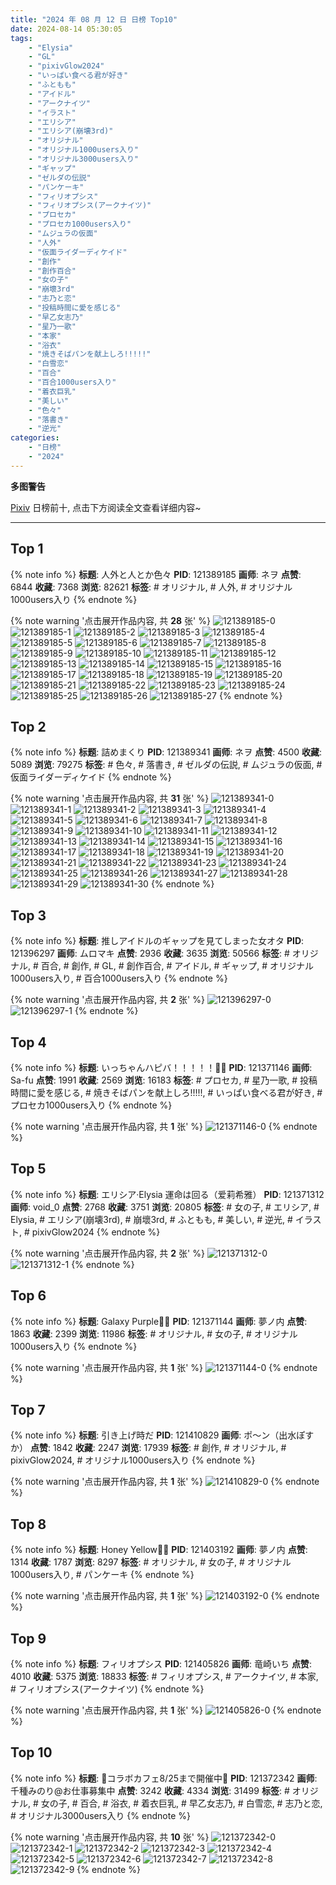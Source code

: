 ```yaml
---
title: "2024 年 08 月 12 日 日榜 Top10"
date: 2024-08-14 05:30:05
tags:
    - "Elysia"
    - "GL"
    - "pixivGlow2024"
    - "いっぱい食べる君が好き"
    - "ふともも"
    - "アイドル"
    - "アークナイツ"
    - "イラスト"
    - "エリシア"
    - "エリシア(崩壊3rd)"
    - "オリジナル"
    - "オリジナル1000users入り"
    - "オリジナル3000users入り"
    - "ギャップ"
    - "ゼルダの伝説"
    - "パンケーキ"
    - "フィリオプシス"
    - "フィリオプシス(アークナイツ)"
    - "プロセカ"
    - "プロセカ1000users入り"
    - "ムジュラの仮面"
    - "人外"
    - "仮面ライダーディケイド"
    - "創作"
    - "創作百合"
    - "女の子"
    - "崩壞3rd"
    - "志乃と恋"
    - "投稿時間に愛を感じる"
    - "早乙女志乃"
    - "星乃一歌"
    - "本家"
    - "浴衣"
    - "焼きそばパンを献上しろ!!!!!"
    - "白雪恋"
    - "百合"
    - "百合1000users入り"
    - "着衣巨乳"
    - "美しい"
    - "色々"
    - "落書き"
    - "逆光"
categories:
    - "日榜"
    - "2024"
---
```


<i class="fa fa-triangle-exclamation"></i>**多图警告**<i class="fa fa-triangle-exclamation"></i>

[Pixiv](https://www.pixiv.net/) 日榜前十, 点击下方阅读全文查看详细内容~

<!-- more -->

---

## Top 1

{% note info %}
**标题**: 人外と人とか色々
**PID**: 121389185 **画师**: ネヲ
**点赞**: 6844 **收藏**: 7368 **浏览**: 82621
**标签**: # オリジナル, # 人外, # オリジナル1000users入り
{% endnote %}

{% note warning '点击展开作品内容, 共 **28** 张' %}
![121389185-0](https://i.pixiv.re/img-original/img/2024/08/11/16/16/34/121389185_p0.png)
![121389185-1](https://i.pixiv.re/img-original/img/2024/08/11/16/16/34/121389185_p1.png)
![121389185-2](https://i.pixiv.re/img-original/img/2024/08/11/16/16/34/121389185_p2.png)
![121389185-3](https://i.pixiv.re/img-original/img/2024/08/11/16/16/34/121389185_p3.png)
![121389185-4](https://i.pixiv.re/img-original/img/2024/08/11/16/16/34/121389185_p4.png)
![121389185-5](https://i.pixiv.re/img-original/img/2024/08/11/16/16/34/121389185_p5.png)
![121389185-6](https://i.pixiv.re/img-original/img/2024/08/11/16/16/34/121389185_p6.png)
![121389185-7](https://i.pixiv.re/img-original/img/2024/08/11/16/16/34/121389185_p7.png)
![121389185-8](https://i.pixiv.re/img-original/img/2024/08/11/16/16/34/121389185_p8.png)
![121389185-9](https://i.pixiv.re/img-original/img/2024/08/11/16/16/34/121389185_p9.png)
![121389185-10](https://i.pixiv.re/img-original/img/2024/08/11/16/16/34/121389185_p10.png)
![121389185-11](https://i.pixiv.re/img-original/img/2024/08/11/16/16/34/121389185_p11.png)
![121389185-12](https://i.pixiv.re/img-original/img/2024/08/11/16/16/34/121389185_p12.png)
![121389185-13](https://i.pixiv.re/img-original/img/2024/08/11/16/16/34/121389185_p13.png)
![121389185-14](https://i.pixiv.re/img-original/img/2024/08/11/16/16/34/121389185_p14.png)
![121389185-15](https://i.pixiv.re/img-original/img/2024/08/11/16/16/34/121389185_p15.png)
![121389185-16](https://i.pixiv.re/img-original/img/2024/08/11/16/16/34/121389185_p16.png)
![121389185-17](https://i.pixiv.re/img-original/img/2024/08/11/16/16/34/121389185_p17.png)
![121389185-18](https://i.pixiv.re/img-original/img/2024/08/11/16/16/34/121389185_p18.png)
![121389185-19](https://i.pixiv.re/img-original/img/2024/08/11/16/16/34/121389185_p19.png)
![121389185-20](https://i.pixiv.re/img-original/img/2024/08/11/16/16/34/121389185_p20.png)
![121389185-21](https://i.pixiv.re/img-original/img/2024/08/11/16/16/34/121389185_p21.png)
![121389185-22](https://i.pixiv.re/img-original/img/2024/08/11/16/16/34/121389185_p22.png)
![121389185-23](https://i.pixiv.re/img-original/img/2024/08/11/16/16/34/121389185_p23.png)
![121389185-24](https://i.pixiv.re/img-original/img/2024/08/11/16/16/34/121389185_p24.png)
![121389185-25](https://i.pixiv.re/img-original/img/2024/08/11/16/16/34/121389185_p25.png)
![121389185-26](https://i.pixiv.re/img-original/img/2024/08/11/16/16/34/121389185_p26.png)
![121389185-27](https://i.pixiv.re/img-original/img/2024/08/11/16/16/34/121389185_p27.png)
{% endnote %}

## Top 2

{% note info %}
**标题**: 詰めまくり
**PID**: 121389341 **画师**: ネヲ
**点赞**: 4500 **收藏**: 5089 **浏览**: 79275
**标签**: # 色々, # 落書き, # ゼルダの伝説, # ムジュラの仮面, # 仮面ライダーディケイド
{% endnote %}

{% note warning '点击展开作品内容, 共 **31** 张' %}
![121389341-0](https://i.pixiv.re/img-original/img/2024/08/11/16/22/40/121389341_p0.png)
![121389341-1](https://i.pixiv.re/img-original/img/2024/08/11/16/22/40/121389341_p1.png)
![121389341-2](https://i.pixiv.re/img-original/img/2024/08/11/16/22/40/121389341_p2.png)
![121389341-3](https://i.pixiv.re/img-original/img/2024/08/11/16/22/40/121389341_p3.png)
![121389341-4](https://i.pixiv.re/img-original/img/2024/08/11/16/22/40/121389341_p4.png)
![121389341-5](https://i.pixiv.re/img-original/img/2024/08/11/16/22/40/121389341_p5.png)
![121389341-6](https://i.pixiv.re/img-original/img/2024/08/11/16/22/40/121389341_p6.png)
![121389341-7](https://i.pixiv.re/img-original/img/2024/08/11/16/22/40/121389341_p7.png)
![121389341-8](https://i.pixiv.re/img-original/img/2024/08/11/16/22/40/121389341_p8.png)
![121389341-9](https://i.pixiv.re/img-original/img/2024/08/11/16/22/40/121389341_p9.png)
![121389341-10](https://i.pixiv.re/img-original/img/2024/08/11/16/22/40/121389341_p10.png)
![121389341-11](https://i.pixiv.re/img-original/img/2024/08/11/16/22/40/121389341_p11.png)
![121389341-12](https://i.pixiv.re/img-original/img/2024/08/11/16/22/40/121389341_p12.png)
![121389341-13](https://i.pixiv.re/img-original/img/2024/08/11/16/22/40/121389341_p13.png)
![121389341-14](https://i.pixiv.re/img-original/img/2024/08/11/16/22/40/121389341_p14.png)
![121389341-15](https://i.pixiv.re/img-original/img/2024/08/11/16/22/40/121389341_p15.png)
![121389341-16](https://i.pixiv.re/img-original/img/2024/08/11/16/22/40/121389341_p16.png)
![121389341-17](https://i.pixiv.re/img-original/img/2024/08/11/16/22/40/121389341_p17.png)
![121389341-18](https://i.pixiv.re/img-original/img/2024/08/11/16/22/40/121389341_p18.png)
![121389341-19](https://i.pixiv.re/img-original/img/2024/08/11/16/22/40/121389341_p19.png)
![121389341-20](https://i.pixiv.re/img-original/img/2024/08/11/16/22/40/121389341_p20.png)
![121389341-21](https://i.pixiv.re/img-original/img/2024/08/11/16/22/40/121389341_p21.png)
![121389341-22](https://i.pixiv.re/img-original/img/2024/08/11/16/22/40/121389341_p22.png)
![121389341-23](https://i.pixiv.re/img-original/img/2024/08/11/16/22/40/121389341_p23.png)
![121389341-24](https://i.pixiv.re/img-original/img/2024/08/11/16/22/40/121389341_p24.png)
![121389341-25](https://i.pixiv.re/img-original/img/2024/08/11/16/22/40/121389341_p25.png)
![121389341-26](https://i.pixiv.re/img-original/img/2024/08/11/16/22/40/121389341_p26.png)
![121389341-27](https://i.pixiv.re/img-original/img/2024/08/11/16/22/40/121389341_p27.png)
![121389341-28](https://i.pixiv.re/img-original/img/2024/08/11/16/22/40/121389341_p28.png)
![121389341-29](https://i.pixiv.re/img-original/img/2024/08/11/16/22/40/121389341_p29.png)
![121389341-30](https://i.pixiv.re/img-original/img/2024/08/11/16/22/40/121389341_p30.png)
{% endnote %}

## Top 3

{% note info %}
**标题**: 推しアイドルのギャップを見てしまった女オタ
**PID**: 121396297 **画师**: ムロマキ
**点赞**: 2936 **收藏**: 3635 **浏览**: 50566
**标签**: # オリジナル, # 百合, # 創作, # GL, # 創作百合, # アイドル, # ギャップ, # オリジナル1000users入り, # 百合1000users入り
{% endnote %}

{% note warning '点击展开作品内容, 共 **2** 张' %}
![121396297-0](https://i.pixiv.re/img-original/img/2024/08/11/20/36/26/121396297_p0.jpg)
![121396297-1](https://i.pixiv.re/img-original/img/2024/08/11/20/36/26/121396297_p1.jpg)
{% endnote %}

## Top 4

{% note info %}
**标题**: いっちゃんハピバ！！！！！🎂🎉
**PID**: 121371146 **画师**: Sa-fu
**点赞**: 1991 **收藏**: 2569 **浏览**: 16183
**标签**: # プロセカ, # 星乃一歌, # 投稿時間に愛を感じる, # 焼きそばパンを献上しろ!!!!!, # いっぱい食べる君が好き, # プロセカ1000users入り
{% endnote %}

{% note warning '点击展开作品内容, 共 **1** 张' %}
![121371146-0](https://i.pixiv.re/img-original/img/2024/08/11/00/00/07/121371146_p0.jpg)
{% endnote %}

## Top 5

{% note info %}
**标题**: エリシア·Elysia 運命は回る（爱莉希雅）
**PID**: 121371312 **画师**: void_0
**点赞**: 2768 **收藏**: 3751 **浏览**: 20805
**标签**: # 女の子, # エリシア, # Elysia, # エリシア(崩壊3rd), # 崩壞3rd, # ふともも, # 美しい, # 逆光, # イラスト, # pixivGlow2024
{% endnote %}

{% note warning '点击展开作品内容, 共 **2** 张' %}
![121371312-0](https://i.pixiv.re/img-original/img/2024/08/11/00/00/43/121371312_p0.jpg)
![121371312-1](https://i.pixiv.re/img-original/img/2024/08/11/00/00/43/121371312_p1.jpg)
{% endnote %}

## Top 6

{% note info %}
**标题**: Galaxy Purple🌌💜
**PID**: 121371144 **画师**: 夢ノ内
**点赞**: 1863 **收藏**: 2399 **浏览**: 11986
**标签**: # オリジナル, # 女の子, # オリジナル1000users入り
{% endnote %}

{% note warning '点击展开作品内容, 共 **1** 张' %}
![121371144-0](https://i.pixiv.re/img-original/img/2024/08/11/00/00/07/121371144_p0.jpg)
{% endnote %}

## Top 7

{% note info %}
**标题**: 引き上げ時だ
**PID**: 121410829 **画师**: ポ～ン（出水ぽすか）
**点赞**: 1842 **收藏**: 2247 **浏览**: 17939
**标签**: # 創作, # オリジナル, # pixivGlow2024, # オリジナル1000users入り
{% endnote %}

{% note warning '点击展开作品内容, 共 **1** 张' %}
![121410829-0](https://i.pixiv.re/img-original/img/2024/08/12/23/08/13/121410829_p0.jpg)
{% endnote %}

## Top 8

{% note info %}
**标题**: Honey Yellow🍯💛
**PID**: 121403192 **画师**: 夢ノ内
**点赞**: 1314 **收藏**: 1787 **浏览**: 8297
**标签**: # オリジナル, # 女の子, # オリジナル1000users入り, # パンケーキ
{% endnote %}

{% note warning '点击展开作品内容, 共 **1** 张' %}
![121403192-0](https://i.pixiv.re/img-original/img/2024/08/12/00/00/04/121403192_p0.jpg)
{% endnote %}

## Top 9

{% note info %}
**标题**: フィリオプシス
**PID**: 121405826 **画师**: 竜崎いち
**点赞**: 4010 **收藏**: 5375 **浏览**: 18833
**标签**: # フィリオプシス, # アークナイツ, # 本家, # フィリオプシス(アークナイツ)
{% endnote %}

{% note warning '点击展开作品内容, 共 **1** 张' %}
![121405826-0](https://i.pixiv.re/img-original/img/2024/08/12/01/15/37/121405826_p0.jpg)
{% endnote %}

## Top 10

{% note info %}
**标题**: 🩵コラボカフェ8/25まで開催中🩷
**PID**: 121372342 **画师**: 千種みのり@お仕事募集中
**点赞**: 3242 **收藏**: 4334 **浏览**: 31499
**标签**: # オリジナル, # 女の子, # 百合, # 浴衣, # 着衣巨乳, # 早乙女志乃, # 白雪恋, # 志乃と恋, # オリジナル3000users入り
{% endnote %}

{% note warning '点击展开作品内容, 共 **10** 张' %}
![121372342-0](https://i.pixiv.re/img-original/img/2024/08/11/00/22/55/121372342_p0.jpg)
![121372342-1](https://i.pixiv.re/img-original/img/2024/08/11/00/22/55/121372342_p1.jpg)
![121372342-2](https://i.pixiv.re/img-original/img/2024/08/11/00/22/55/121372342_p2.jpg)
![121372342-3](https://i.pixiv.re/img-original/img/2024/08/11/00/22/55/121372342_p3.jpg)
![121372342-4](https://i.pixiv.re/img-original/img/2024/08/11/00/22/55/121372342_p4.jpg)
![121372342-5](https://i.pixiv.re/img-original/img/2024/08/11/00/22/55/121372342_p5.jpg)
![121372342-6](https://i.pixiv.re/img-original/img/2024/08/11/00/22/55/121372342_p6.jpg)
![121372342-7](https://i.pixiv.re/img-original/img/2024/08/11/00/22/55/121372342_p7.jpg)
![121372342-8](https://i.pixiv.re/img-original/img/2024/08/11/00/22/55/121372342_p8.jpg)
![121372342-9](https://i.pixiv.re/img-original/img/2024/08/11/00/22/55/121372342_p9.jpg)
{% endnote %}
